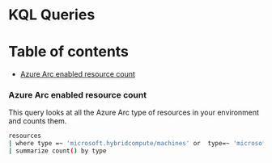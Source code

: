 # KQL Queries

# Table of contents
- [Azure Arc enabled resource count](#azure-arc-enabled-resource-count)

### Azure Arc enabled resource count

This query looks at all the Azure Arc type of resources in your environment and counts them. 

```bash
resources
| where type =~ 'microsoft.hybridcompute/machines' or  type=~ 'microsoft.kubernetes/connectedclusters' or  type=~ 'microsoft.azurearcdata/postgresinstances' or  type=~ 'microsoft.azurearcdata/sqlmanagedinstances' or  type=~ 'microsoft.azurearcdata/datacontrollers' or type=~ 'microsoft.azurearcdata/sqlserverinstances' and kind !contains "Azure Arc-enabled"
| summarize count() by type
```
